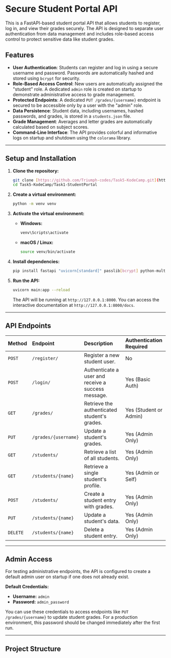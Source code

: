 # Secure Student Portal API

This is a FastAPI-based student portal API that allows students to register, log in, and view their grades securely. The API is designed to separate user authentication from data management and includes role-based access control to protect sensitive data like student grades.

## Features

* **User Authentication**: Students can register and log in using a secure username and password. Passwords are automatically hashed and stored using `bcrypt` for security.
* **Role-Based Access Control**: New users are automatically assigned the "student" role. A dedicated `admin` role is created on startup to demonstrate administrative access to grade management.
* **Protected Endpoints**: A dedicated `PUT /grades/{username}` endpoint is secured to be accessible only by a user with the "admin" role.
* **Data Persistence**: Student data, including usernames, hashed passwords, and grades, is stored in a `students.json` file.
* **Grade Management**: Averages and letter grades are automatically calculated based on subject scores.
* **Command-Line Interface**: The API provides colorful and informative logs on startup and shutdown using the `colorama` library.

---

## Setup and Installation

1.  **Clone the repository:**
    ```bash
    git clone [https://github.com/Triumph-codes/Task5-KodeCamp.git](https://github.com/Triumph-codes/Task5-KodeCamp.git)
    cd Task5-KodeCamp/Task1-StudentPortal
    ```

2.  **Create a virtual environment:**
    ```bash
    python -m venv venv
    ```

3.  **Activate the virtual environment:**
    * **Windows:**
        ```bash
        venv\Scripts\activate
        ```
    * **macOS / Linux:**
        ```bash
        source venv/bin/activate
        ```

4.  **Install dependencies:**
    ```bash
    pip install fastapi "uvicorn[standard]" passlib[bcrypt] python-multipart colorama
    ```

5.  **Run the API:**
    ```bash
    uvicorn main:app --reload
    ```
    The API will be running at `http://127.0.0.1:8000`. You can access the interactive documentation at `http://127.0.0.1:8000/docs`.

---

## API Endpoints

| Method | Endpoint | Description | Authentication Required |
| :----- | :------------------ | :---------------------------------------------------------------------- | :-------------------------------- |
| `POST` | `/register/` | Register a new student user. | No |
| `POST` | `/login/` | Authenticate a user and receive a success message. | Yes (Basic Auth) |
| `GET` | `/grades/` | Retrieve the authenticated student's grades. | Yes (Student or Admin) |
| `PUT` | `/grades/{username}` | Update a student's grades. | Yes (Admin Only) |
| `GET` | `/students/` | Retrieve a list of all students. | Yes (Admin Only) |
| `GET` | `/students/{name}` | Retrieve a single student's profile. | Yes (Admin or Self) |
| `POST` | `/students/` | Create a student entry with grades. | Yes (Admin Only) |
| `PUT` | `/students/{name}` | Update a student's data. | Yes (Admin Only) |
| `DELETE`| `/students/{name}` | Delete a student entry. | Yes (Admin Only) |

---

## Admin Access

For testing administrative endpoints, the API is configured to create a default admin user on startup if one does not already exist.

**Default Credentials:**
* **Username:** `admin`
* **Password:** `admin_password`

You can use these credentials to access endpoints like `PUT /grades/{username}` to update student grades. For a production environment, this password should be changed immediately after the first run.

---

## Project Structure
